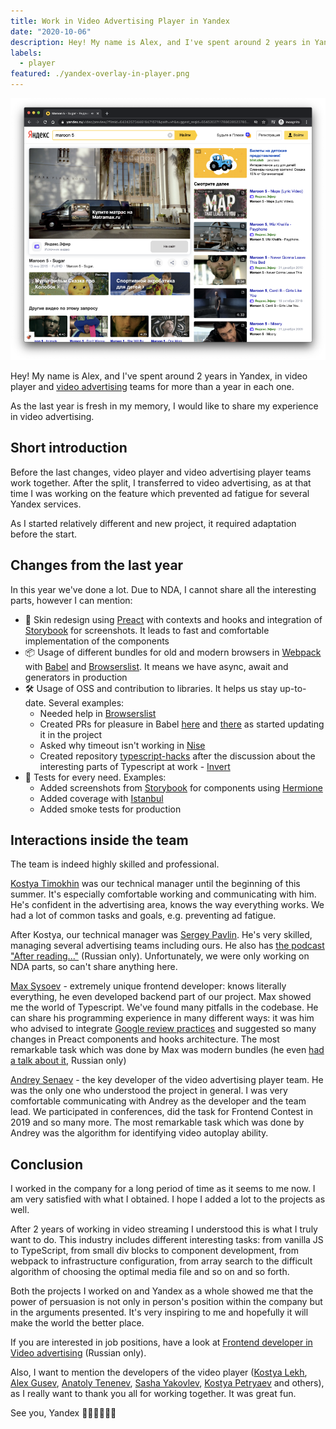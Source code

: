 ```yaml
---
title: Work in Video Advertising Player in Yandex
date: "2020-10-06"
description: Hey! My name is Alex, and I've spent around 2 years in Yandex, in video player and video advertising teams for more than a year in each one. As the last year is fresh in my memory, I would like to share my experience in video advertising.
labels:
  - player
featured: ./yandex-overlay-in-player.png
---
```


![Yandex overlay in player](./yandex-overlay-in-player.png)

Hey! My name is Alex, and I've spent around 2 years in Yandex, in video player and [video advertising](https://yandex.com/adv/products/video) teams for more than a year in each one.

As the last year is fresh in my memory, I would like to share my experience in video advertising.

## Short introduction

Before the last changes, video player and video advertising player teams work together. After the split, I transferred to video advertising, as at that time I was working on the feature which prevented ad fatigue for several Yandex services.

As I started relatively different and new project, it required adaptation before the start.

## Changes from the last year

In this year we've done a lot. Due to NDA, I cannot share all the interesting parts, however I can mention:

- 💅 Skin redesign using [Preact](https://preactjs.com/) with contexts and hooks and integration of [Storybook](https://storybook.js.org/) for screenshots. It leads to fast and comfortable implementation of the components
- 📦 Usage of different bundles for old and modern browsers in [Webpack](https://webpack.js.org/) with [Babel](https://babeljs.io/) and [Browserslist](https://github.com/browserslist/browserslist). It means we have async, await and generators in production
- 🛠 Usage of OSS and contribution to libraries. It helps us stay up-to-date. Several examples:
  - Needed help in [Browserslist](https://github.com/browserslist/browserslist/issues/489)
  - Created PRs for pleasure in Babel [here](https://github.com/babel/babel/pull/11448) and [there](https://github.com/babel/babel/pull/11468) as started updating it in the project
  - Asked why timeout isn't working in [Nise](https://github.com/sinonjs/nise/issues/160)
  - Created repository [typescript-hacks](https://github.com/Beraliv/typescript-hacks) after the discussion about the interesting parts of Typescript at work - [Invert](https://github.com/Beraliv/typescript-hacks/blob/master/Invert/index.ts)
- 🧪 Tests for every need. Examples:
  - Added screenshots from [Storybook](https://storybook.js.org/) for components using [Hermione](https://github.com/gemini-testing/hermione)
  - Added coverage with [Istanbul](https://istanbul.js.org/)
  - Added smoke tests for production

## Interactions inside the team

The team is indeed highly skilled and professional.

[Kostya Timokhin](https://www.linkedin.com/in/ktimokhin/) was our technical manager until the beginning of this summer. It's especially comfortable working and communicating with him. He's confident in the advertising area, knows the way everything works. We had a lot of common tasks and goals, e.g. preventing ad fatigue.

After Kostya, our technical manager was [Sergey Pavlin](https://www.linkedin.com/in/sergio-pavlin-7725796b/). He's very skilled, managing several advertising teams including ours. He also has [the podcast "After reading..."](https://open.spotify.com/show/0S8k2lWG8rZGLCMPDqEyKN?si=QyusYYu9S1yQ7YemzqGUyw&nd=1) (Russian only). Unfortunately, we were only working on NDA parts, so can't share anything here.

[Max Sysoev](https://www.linkedin.com/in/colch/) - extremely unique frontend developer: knows literally everything, he even developed backend part of our project. Max showed me the world of Typescript. We've found many pitfalls in the codebase. He can share his programming experience in many different ways: it was him who advised to integrate [Google review practices](https://google.github.io/eng-practices/review/reviewer/) and suggested so many changes in Preact components and hooks architecture. The most remarkable task which was done by Max was modern bundles (he even [had a talk about it](https://www.youtube.com/watch?v=CKbOHn1lJWw&t=7841s), Russian only)

[Andrey Senaev](https://www.linkedin.com/in/andrey-senaev-942232137/) - the key developer of the video advertising player team. He was the only one who understood the project in general. I was very comfortable communicating with Andrey as the developer and the team lead. We participated in conferences, did the task for Frontend Contest in 2019 and so many more. The most remarkable task which was done by Andrey was the algorithm for identifying video autoplay ability.

## Conclusion

I worked in the company for a long period of time as it seems to me now. I am very satisfied with what I obtained. I hope I added a lot to the projects as well.

After 2 years of working in video streaming I understood this is what I truly want to do. This industry includes different interesting tasks: from vanilla JS to TypeScript, from small div blocks to component development, from webpack to infrastructure configuration, from array search to the difficult algorithm of choosing the optimal media file and so on and so forth.

Both the projects I worked on and Yandex as a whole showed me that the power of persuasion is not only in person's position within the company but in the arguments presented. It's very inspiring to me and hopefully it will make the world the better place.

If you are interested in job positions, have a look at [Frontend developer in Video advertising](https://yandex.ru/jobs/vacancies/dev/int_dev_video_ad/) (Russian only).

Also, I want to mention the developers of the video player ([Kostya Lekh](https://www.linkedin.com/in/klekh/), [Alex Gusev](https://github.com/mad-gooze), [Anatoly Tenenev](https://github.com/Anatoly-Tenenev), [Sasha Yakovlev](https://www.linkedin.com/in/xescoder/), [Kostya Petryaev](https://www.linkedin.com/in/konstantin-petryaev-65bb52116/) and others), as I really want to thank you all for working together. It was great fun.

See you, Yandex 👋🏻👋🏻👋🏻
